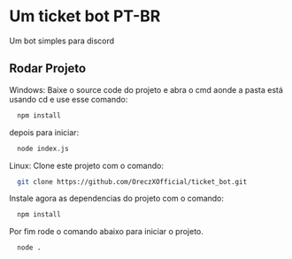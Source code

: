 # Um ticket bot PT-BR
Um bot simples para discord

## Rodar Projeto

Windows:
Baixe o source code do projeto e abra o cmd aonde a pasta está usando cd e use esse comando:
```bash
  npm install
```

depois para iniciar: 
```bash
  node index.js
```

Linux:
Clone este projeto com o comando:
```bash
  git clone https://github.com/OreczXOfficial/ticket_bot.git
```

Instale agora as dependencias do projeto com o comando:

```bash
  npm install
```

Por fim rode o comando abaixo para iniciar o projeto.

```bash
  node .
```
